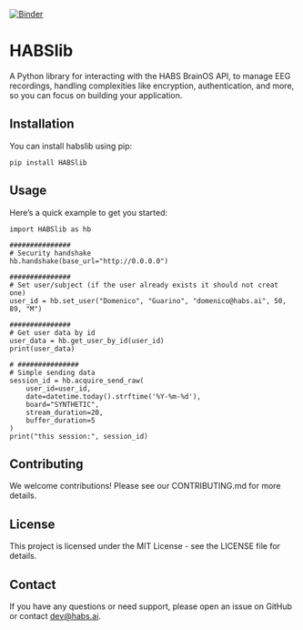 [![Binder](https://mybinder.org/badge_logo.svg)](https://mybinder.org/v2/gh/Olocufier/HABSlib/HEAD)
# HABSlib

A Python library for interacting with the HABS BrainOS API, to manage EEG recordings, handling complexities like encryption, authentication, and more, so you can focus on building your application.


## Installation

You can install habslib using pip:

```
pip install HABSlib
```

## Usage

Here’s a quick example to get you started:

```
import HABSlib as hb

###############
# Security handshake
hb.handshake(base_url="http://0.0.0.0")

###############
# Set user/subject (if the user already exists it should not creat one)
user_id = hb.set_user("Domenico", "Guarino", "domenico@habs.ai", 50, 89, "M")

###############
# Get user data by id
user_data = hb.get_user_by_id(user_id)
print(user_data)

# ###############
# Simple sending data
session_id = hb.acquire_send_raw(
    user_id=user_id, 
    date=datetime.today().strftime('%Y-%m-%d'), 
    board="SYNTHETIC",
    stream_duration=20, 
    buffer_duration=5
)
print("this session:", session_id)
```

## Contributing

We welcome contributions! Please see our CONTRIBUTING.md for more details.

## License

This project is licensed under the MIT License - see the LICENSE file for details.

## Contact

If you have any questions or need support, please open an issue on GitHub or contact dev@habs.ai.
